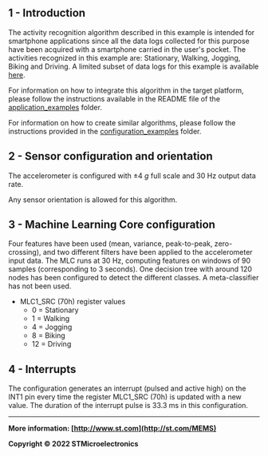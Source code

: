 ## 1 - Introduction

The activity recognition algorithm described in this example is intended for smartphone applications since all the data logs collected for this purpose have been acquired with a smartphone carried in the user's pocket.
The activities recognized in this example are: Stationary, Walking, Jogging, Biking and Driving.
A limited subset of data logs for this example is available [here](./datalogs/).

For information on how to integrate this algorithm in the target platform, please follow the instructions available in the README file of the [application_examples]( https://github.com/STMicroelectronics/STMems_Machine_Learning_Core/tree/master/application_examples ) folder.

For information on how to create similar algorithms, please follow the instructions provided in the [configuration_examples]( https://github.com/STMicroelectronics/STMems_Machine_Learning_Core/tree/master/configuration_examples ) folder.


## 2 - Sensor configuration and orientation

The accelerometer is configured with ±4 *g* full scale and 30 Hz output data rate.

Any sensor orientation is allowed for this algorithm.


## 3 - Machine Learning Core configuration

Four features have been used (mean, variance, peak-to-peak, zero-crossing), and two different filters have been applied to the accelerometer input data.
The MLC runs at 30 Hz, computing features on windows of 90 samples (corresponding to 3 seconds).
One decision tree with around 120 nodes has been configured to detect the different classes.
A meta-classifier has not been used.

- MLC1_SRC (70h) register values
  - 0 = Stationary
  - 1 = Walking
  - 4 = Jogging
  - 8 = Biking
  - 12 = Driving


## 4 - Interrupts

The configuration generates an interrupt (pulsed and active high) on the INT1 pin every time the register MLC1_SRC (70h) is updated with a new value. The duration of the interrupt pulse is 33.3 ms in this configuration.

------

**More information: [http://www.st.com](http://st.com/MEMS)**

**Copyright © 2022 STMicroelectronics**
